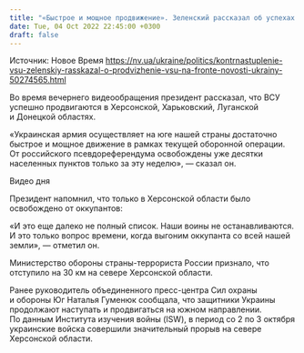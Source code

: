 ```yaml
---
title: "«Быстрое и мощное продвижение». Зеленский рассказал об успехах ВСУ на фронте"
date: Tue, 04 Oct 2022 22:45:00 +0300
draft: false
---
```

Источник: Новое Время https://nv.ua/ukraine/politics/kontrnastuplenie-vsu-zelenskiy-rasskazal-o-prodvizhenie-vsu-na-fronte-novosti-ukrainy-50274565.html


Во время вечернего видеообращения президент рассказал, что ВСУ успешно продвигаются в Херсонской, Харьковский, Луганской и Донецкой областях. 

«Украинская армия осуществляет на юге нашей страны достаточно быстрое и мощное движение в рамках текущей оборонной операции. От российского псевдореферендума освобождены уже десятки населенных пунктов только за эту неделю», — сказал он.

 Видео дня   

Президент напомнил, что только в Херсонской области было освобождено от оккупантов:

«И это еще далеко не полный список. Наши воины не останавливаются. И это только вопрос времени, когда выгоним оккупанта со всей нашей земли», — отметил он.

Министерство обороны страны-террориста России признало, что отступило на 30 км на севере Херсонской области.

Ранее руководитель объединенного пресс-центра Сил охраны и обороны Юг Наталья Гуменюк сообщала, что защитники Украины продолжают наступать и продвигаться на южном направлении. По данным Института изучения войны (ISW), в период со 2 по 3 октября украинские войска совершили значительный прорыв на севере Херсонской области.


